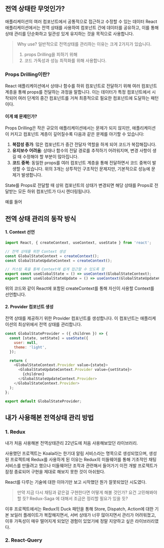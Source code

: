 ## 전역 상태란 무엇인가?

애플리케이션의 여러 컴포넌트에서 공통적으로 접근하고 수정할 수 있는 데이터
React 애플리케이션에서는 전역 상태를 사용하여 컴포넌트 간에 데이터를 공유하고, 이를 통해 상태 관리를 단순화하고 일관성 있게 유지하는 것을 목적으로 사용합니다.

> Why use?
> 일반적으로 전역상태를 관리하는 이유는 크게 2가지가 있습니다.
> 1. props Drilling을 피하기 위해
> 2. 코드 가독성과 성능 최적화를 위해 
> 사용합니다.

### Props Drilling이란?

React 애플리케이션에서 상태나 함수를 하위 컴포넌트로 전달하기 위해 여러 컴포넌트 계층을 통해 props를 전달하는 과정을 말합니다. 이는 데이터가 특정 컴포넌트에서 시작되어 여러 단계의 중간 컴포넌트를 거쳐 최종적으로 필요한 컴포넌트에 도달하는 패턴이다.

#### 이게 왜 문제인가?
Props Drilling은 작은 규모의 애플리케이션에서는 문제가 되지 않지만, 애플리케이션이 커지고 컴포넌트 계층이 깊어질수록 다음과 같은 문제를 야기할 수 있습니다:

1. **복잡성 증가**: 많은 컴포넌트가 중간 전달자 역할을 하게 되어 코드가 복잡해집니다.
2. **유지보수 어려움**: 상태나 함수의 전달 경로를 추적하기 어려워지며, 변경 사항이 생길 때 수정해야 할 부분이 많아집니다.
3. **코드 중복**: 동일한 props를 여러 컴포넌트 계층을 통해 전달하면서 코드 중복이 발생할 수 있습니다.
위의 3개는 상투적인 구조적인 문제지만, 기본적으로 성능에 문제가 발생합니다.

State를 Props로 전달할 때 상위 컴포넌트의 상태가 변경되면 해당 상태를 Props로 전달받는 모든 하위 컴포넌트가 다시 렌더링됩니다.

예를 들어


## 전역 상태 관리의 동작 방식

#### 1. Context 선언

```javascript
import React, { createContext, useContext, useState } from 'react';

// 전역 상태를 위한 Context 생성
const GlobalStateContext = createContext();
const GlobalStateUpdateContext = createContext();

// 커스텀 훅을 통해 Context에 쉽게 접근할 수 있도록 함
export const useGlobalState = () => useContext(GlobalStateContext);
export const useGlobalStateUpdate = () => useContext(GlobalStateUpdateContext);
```

위의 코드와 같이 React에 포함된 createContext를 통해 자신이 사용할 Context를 선언합니다.

#### 2. Provider 컴포넌트 생성

전역 상태를 제공하기 위한 Provider 컴포넌트를 생성합니다. 이 컴포넌트는 애플리케이션의 최상위에서 전역 상태를 관리합니다.

```javascript
const GlobalStateProvider = ({ children }) => {
  const [state, setState] = useState({
    user: null,
    theme: 'light',
  });

  return (
    <GlobalStateContext.Provider value={state}>
      <GlobalStateUpdateContext.Provider value={setState}>
        {children}
      </GlobalStateUpdateContext.Provider>
    </GlobalStateContext.Provider>
  );
};

export default GlobalStateProvider;
```


## 내가 사용해본 전역상태 관리 방법

### 1. Redux

내가 처음 사용해본 전역상태관리 22년도에 처음 사용해보았던 라이브러리.

사용했던 프로젝트는 Koala라는 한기대 알림 서비스라는 명목으로 생성되었으며, 생성된 프로젝트에 Redux를 사용하게 된 이유는 Redux의 미들웨어를 통해 기초적인 채팅 서비스를 만들려고 했으나 미들웨어단 조작과 관련해서 들어가기 이전 개발 프로젝트가 잠정 종료되어 구현을 제대로 해보지 못한 것이 아쉬웠다.

React를 다루는 기술에 대한 이야기만 보고 시작했던 뭔가 잘못되었던 시도였다.

> 만약 지금 다시 채팅과 같은걸 구현한다면 어떻게 해볼 것인가? 요건 고민해봐야할 듯?
> Redux-Saga 에 대해서 조금은 정리할 필요가 있을 듯?

이후 프로젝트에서는 Redux의 Duck 패턴을 통해 Store, Dispatch, Action에 대한 기본 보일러 플레이트가 복잡해지면서, 서버 상태가 너무 많아지면서 관리가 어려워졌고, 이후 가독성이 매우 떨어지게 되었던 경험이 있었기에 정말 지양하고 싶은 라이브러리였다.

### 2. React-Query




